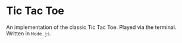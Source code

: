 # Tic Tac Toe

An implementation of the classic Tic Tac Toe. Played via the terminal. Written in `Node.js`.
